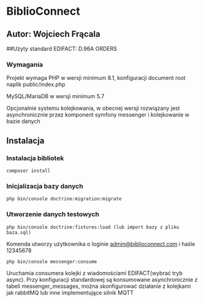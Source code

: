 # BiblioConnect
## Autor: Wojciech Frącala
##Użyty standard EDIFACT: D.96A ORDERS
### Wymagania
Projekt wymaga PHP w wersji minimum 8.1, konfiguracji document root naplik public/index.php 

MySQL/MariaDB w wersji minimum 5.7

Opcjonalnie systemu kolejkowania, w obecnej wersji rozwiązany jest asynchronicznie przez komponent symfony messenger i kolejkowanie w bazie danych

## Instalacja

### Instalacja bibliotek 
```composer install```
### Inicjalizacja bazy danych

```php bin/console doctrine:migration:migrate```
### Utworzenie danych testowych

```php bin/console doctrine:fixtures:load (lub import bazy z pliku baza.sql)```

Komenda utworzy użytkownika o loginie admin@biblioconnect.com i haśle 12345678

``php bin/console messenger:consume``

Uruchamia consumera kolejki z wiadomościami EDIFACT(wybrać tryb async). Przy konfiguracji standardowej są konsumowane asynchronicznie z tabeli messenger_messages, można skonfigurować działanie z kolejkami jak rabbitMQ lub inne implementujące silnik MQTT
